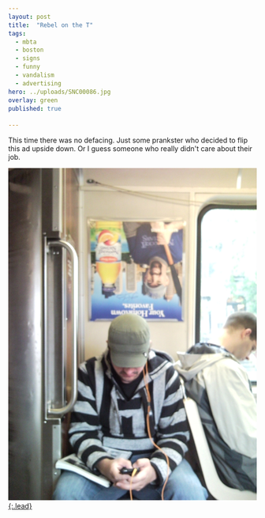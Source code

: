 ```yaml
---
layout: post
title:  "Rebel on the T"
tags:
  - mbta
  - boston
  - signs
  - funny
  - vandalism
  - advertising
hero: ../uploads/SNC00086.jpg
overlay: green
published: true

---
```


This time there was no defacing. Just some prankster who decided to flip this ad upside down. Or I guess someone who really didn't care about their job.

[![what are you telling me?](../uploads/SNC00086.jpg){:.lead}](../uploads/SNC00086.jpg)

